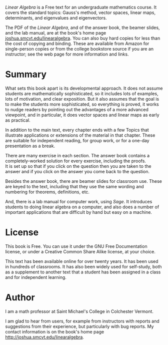 _Linear Algebra_ is a Free text for an undergraduate mathematics course. It covers the standard topics: Gauss's method, vector spaces, linear maps, determinants, and eigenvalues and eigenvectors.

The PDF of the _Linear Algebra_, and of the answer book, the beamer slides, and the lab manual, are at the book's home page [joshua.smcvt.edu/linearalgebra](http://joshua.smcvt.edu/linearalgebra). You can also buy hard copies for less than the cost of copying and binding. These are available from Amazon for single-person copies or from the college bookstore source if you are an instructor; see the web page for more information and links. 

# Summary

What sets this book apart is its developmental approach. It does not assume students are mathematically sophisticated, so it includes lots of examples, lots of motivation, and clear exposition. But it also assumes that the goal is to make the students more sophisticated, so everything is proved, it works to nudge readers by pointing out the advantages of a more advanced viewpoint, and in particular, it does vector spaces and linear maps as early as practical.

In addition to the main text, every chapter ends with a few Topics that illustrate applications or extensions of the material in that chapter. These are suitable for independent reading, for group work, or for a one-day presentation as a break.

There are many exercise in each section. The answer book contains a completely-worked solution for every exercise, including the proofs.    
It is set up so that if you click on the question then you are taken to the answer and if you click on the answer you come back to the question.

Besides the answer book, there are beamer slides for classroom use. These are keyed to the text, including that they use the same wording and numbering for theorems, definitions, etc.

And, there is a lab manual for computer work, using *Sage*. It introduces students to doing linear algebra on a computer, and also does a number of important applications that are difficult by hand but easy on a machine.


# License

This book is Free. You can use it under the GNU Free Documentation license, or  under a Creative Common Share Alike license, at your choice.

This text has been available online for over twenty years. It has been used in hundreds of classrooms. It has also been widely used for self-study, both as a supplement to another text that a student has been assigned in a class and for independent learning.


# Author

I am a math professor at Saint Michael's College in Colchester Vermont.

I am glad to hear from users, for example from instructors with reports and suggestions from their experience, but particularly with bug reports. My contact information is on the book's home page http://joshua.smcvt.edu/linearalgebra.


